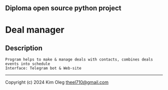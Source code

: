 ## Diploma open source python project
# Deal manager

## Description
    Program helps to make & manage deals with contacts, combines deals events into schedule
    Interface: Telegram bot & Web-site


---
Copyright (c) 2024 Kim Oleg <theel710@gmail.com>